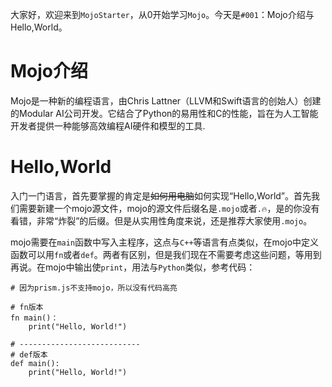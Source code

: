 大家好，欢迎来到`MojoStarter`，从0开始学习`Mojo`。今天是`#001`：Mojo介绍与Hello,World。

# Mojo介绍

Mojo是一种新的编程语言，由Chris Lattner（LLVM和Swift语言的创始人）创建的Modular AI公司开发。它结合了Python的易用性和C的性能，旨在为人工智能开发者提供一种能够高效编程AI硬件和模型的工具.

# Hello,World

入门一门语言，首先要掌握的肯定是~~如何用电脑~~如何实现“Hello,World”。首先我们需要新建一个mojo源文件，mojo的源文件后缀名是`.mojo`或者`.🔥`，是的你没有看错，非常“炸裂”的后缀。但是从实用性角度来说，还是推荐大家使用`.mojo`。

mojo需要在`main`函数中写入主程序，这点与`C++`等语言有点类似，在mojo中定义函数可以用`fn`或者`def`。两者有区别，但是我们现在不需要考虑这些问题，等用到再说。在mojo中输出使`print`，用法与`Python`类似，参考代码：
```
# 因为prism.js不支持mojo，所以没有代码高亮

# fn版本
fn main()：
    print("Hello, World!")

# ---------------------------
# def版本
def main():
    print("Hello, World!")
```
